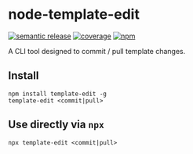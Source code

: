 # node-template-edit

[![semantic release](https://github.com/reggi/node-template-edit/workflows/semantic%20release/badge.svg)](https://github.com/reggi/node-template-edit/actions?query=workflow%3A%22semantic+release%22) [![coverage](https://github.com/reggi/node-template-edit/workflows/coverage/badge.svg)](https://reggi.github.io/node-template-edit/) [![npm](https://badge.fury.io/js/template-edit.svg)](https://www.npmjs.com/package/template-edit)

A CLI tool designed to commit / pull template changes.

## Install

```
npm install template-edit -g
template-edit <commit|pull>
```

## Use directly via `npx`

```
npx template-edit <commit|pull>
```

<!-- anything below this line will be safe from template removal -->